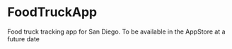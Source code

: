 # FoodTruckApp
Food truck tracking app for San Diego. To be available in the AppStore at a future date
